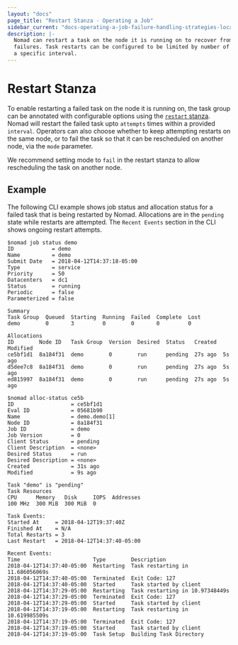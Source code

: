 ```yaml
---
layout: "docs"
page_title: "Restart Stanza - Operating a Job"
sidebar_current: "docs-operating-a-job-failure-handling-strategies-local-restarts"
description: |-
  Nomad can restart a task on the node it is running on to recover from
  failures. Task restarts can be configured to be limited by number of attempts within
  a specific interval.
---
```


# Restart Stanza

To enable restarting a failed task on the node it is running on, the task group can be annotated
with configurable options using the [`restart` stanza][restart]. Nomad will restart the failed task
upto `attempts` times within a provided `interval`. Operators can also choose whether to
keep attempting restarts on the same node, or to fail the task so that it can be rescheduled
on another node, via the `mode` parameter.

We recommend setting mode to `fail` in the restart stanza to allow rescheduling the task on another node.


## Example
The following CLI example shows job status and allocation status for a failed task that is being restarted by Nomad.
Allocations are in the `pending` state while restarts are attempted. The `Recent Events` section in the CLI
shows ongoing restart attempts.

```text
$nomad job status demo
ID            = demo
Name          = demo
Submit Date   = 2018-04-12T14:37:18-05:00
Type          = service
Priority      = 50
Datacenters   = dc1
Status        = running
Periodic      = false
Parameterized = false

Summary
Task Group  Queued  Starting  Running  Failed  Complete  Lost
demo        0       3         0        0       0         0

Allocations
ID        Node ID   Task Group  Version  Desired  Status   Created  Modified
ce5bf1d1  8a184f31  demo        0        run      pending  27s ago  5s ago
d5dee7c8  8a184f31  demo        0        run      pending  27s ago  5s ago
ed815997  8a184f31  demo        0        run      pending  27s ago  5s ago
```

```text
$nomad alloc-status ce5b
ID                  = ce5bf1d1
Eval ID             = 05681b90
Name                = demo.demo[1]
Node ID             = 8a184f31
Job ID              = demo
Job Version         = 0
Client Status       = pending
Client Description  = <none>
Desired Status      = run
Desired Description = <none>
Created             = 31s ago
Modified            = 9s ago

Task "demo" is "pending"
Task Resources
CPU      Memory   Disk     IOPS  Addresses
100 MHz  300 MiB  300 MiB  0

Task Events:
Started At     = 2018-04-12T19:37:40Z
Finished At    = N/A
Total Restarts = 3
Last Restart   = 2018-04-12T14:37:40-05:00

Recent Events:
Time                       Type        Description
2018-04-12T14:37:40-05:00  Restarting  Task restarting in 11.686056069s
2018-04-12T14:37:40-05:00  Terminated  Exit Code: 127
2018-04-12T14:37:40-05:00  Started     Task started by client
2018-04-12T14:37:29-05:00  Restarting  Task restarting in 10.97348449s
2018-04-12T14:37:29-05:00  Terminated  Exit Code: 127
2018-04-12T14:37:29-05:00  Started     Task started by client
2018-04-12T14:37:19-05:00  Restarting  Task restarting in 10.619985509s
2018-04-12T14:37:19-05:00  Terminated  Exit Code: 127
2018-04-12T14:37:19-05:00  Started     Task started by client
2018-04-12T14:37:19-05:00  Task Setup  Building Task Directory
```


[restart]: /docs/job-specification/restart.html "Nomad restart Stanza"
